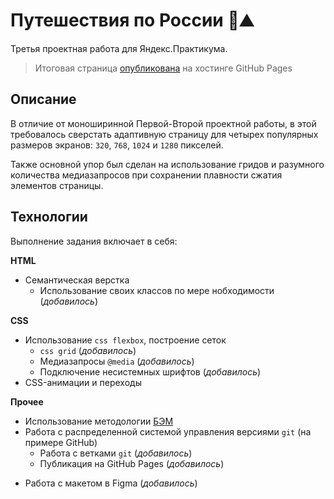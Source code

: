 # Путешествия по России 🚉⛰


Третья проектная работа для Яндекс.Практикума.  

> Итоговая страница [опубликована](https://eoneof-yap.github.io/russian-travel/) на хостинге GitHub Pages

## Описание  

В отличие от моноширинной Первой-Второй проектной работы, в этой требовалось сверстать адаптивную страницу для четырех популярных размеров экранов: `320`, `768`, `1024` и `1280` пикселей.  

Также основной упор был сделан на использование гридов и разумного количества медиазапросов при сохранении плавности сжатия элементов страницы.

## Технологии  

Выполнение задания включает в себя:  

**HTML**  
- Семантическая верстка  
  + Использование своих классов по мере нобходимости (*добавилось*)

**CSS**  
- Использование `css flexbox`, построение сеток  
    + `css grid` (*добавилось*)
    + Медиазапросы `@media` (*добавилось*)
    + Подключение несистемных шрифтов (*добавилось*)
- CSS-анимации и переходы  

**Прочее**  
- Использование методологии [БЭМ](https://bem.info)  
- Работа с распределенной системой управления версиями `git` (на примере GitHub)  
  + Работа с ветками `git` (*добавилось*)
  + Публикация на GitHub Pages (*добавилось*)
+ Работа с макетом в Figma (*добавилось*)
